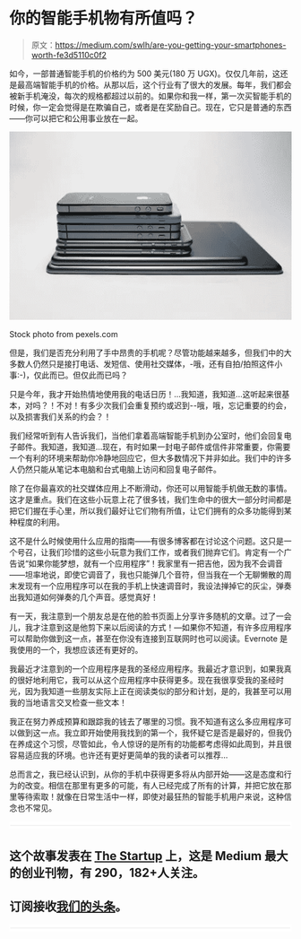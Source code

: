 # 你的智能手机物有所值吗？

> 原文：<https://medium.com/swlh/are-you-getting-your-smartphones-worth-fe3d5110c0f2>

如今，一部普通智能手机的价格约为 500 美元(180 万 UGX)。仅仅几年前，这还是最高端智能手机的价格。从那以后，这个行业有了很大的发展。每年，我们都会被新手机淹没，每次的规格都超过以前的。如果你和我一样，第一次买智能手机的时候，你一定会觉得是在欺骗自己，或者是在奖励自己。现在，它只是普通的东西——你可以把它和公用事业放在一起。

![](img/b7522464d387d02c14a749b410116a43.png)

Stock photo from pexels.com

但是，我们是否充分利用了手中昂贵的手机呢？尽管功能越来越多，但我们中的大多数人仍然只是接打电话、发短信、使用社交媒体，-哦，还有自拍/拍照这件小事:-)，仅此而已。但仅此而已吗？

只是今年，我才开始热情地使用我的电话日历！...我知道，我知道...这听起来很基本，对吗？！不对！有多少次我们会重复预约或迟到--哦，哦，忘记重要的约会，以及损害我们关系的约会？！

我们经常听到有人告诉我们，当他们拿着高端智能手机到办公室时，他们会回复电子邮件。我知道，我知道…现在，有时如果一封电子邮件或信件非常重要，你需要一个有利的环境来帮助你冷静地回应它，但大多数情况下并非如此。我们中的许多人仍然只能从笔记本电脑和台式电脑上访问和回复电子邮件。

除了在你最喜欢的社交媒体应用上不断滑动，你还可以用智能手机做无数的事情。这才是重点。我们在这些小玩意上花了很多钱，我们生命中的很大一部分时间都是把它们握在手心里，所以我们最好让它们物有所值，让它们拥有的众多功能得到某种程度的利用。

这不是什么时候使用什么应用的指南——有很多博客都在讨论这个问题。这只是一个号召，让我们珍惜的这些小玩意为我们工作，或者我们抛弃它们。肯定有一个广告说“如果你能梦想，就有一个应用程序”！我家里有一把吉他，因为我不会调音——坦率地说，即使它调音了，我也只能弹几个音符，但当我在一个无聊懒散的周末发现有一个应用程序可以在我的手机上快速调音时，我设法掸掉它的灰尘，弹奏出我知道如何弹奏的几个声音。感觉真好！

有一天，我注意到一个朋友总是在他的脸书页面上分享许多随机的文章。过了一会儿，我才注意到这是他剪下来以后阅读的方式！—如果你不知道，有许多应用程序可以帮助你做到这一点，甚至在你没有连接到互联网时也可以阅读。Evernote 是我使用的一个，我想应该还有更好的。

我最近才注意到的一个应用程序是我的圣经应用程序。我最近才意识到，如果我真的很好地利用它，我可以从这个应用程序中获得更多。现在我很享受我的圣经时光，因为我知道一些朋友实际上正在阅读类似的部分和计划，是的，我甚至可以用我的当地语言交叉检查一些文本！

我正在努力养成预算和跟踪我的钱去了哪里的习惯。我不知道有这么多应用程序可以做到这一点。我立即开始使用我找到的第一个，我怀疑它是否是最好的，但我仍在养成这个习惯，尽管如此，令人惊讶的是所有的功能都考虑得如此周到，并且很容易适应我的环境。也许还有更好更简单的我的读者可以推荐…

总而言之，我已经认识到，从你的手机中获得更多将从内部开始——这是态度和行为的改变。相信在那里有更多的可能，有人已经完成了所有的计算，并把它放在那里等待索取！就像在日常生活中一样，即使对最狂热的智能手机用户来说，这种信念也不常见。

![](img/731acf26f5d44fdc58d99a6388fe935d.png)

## 这个故事发表在 [The Startup](https://medium.com/swlh) 上，这是 Medium 最大的创业刊物，有 290，182+人关注。

## 订阅接收[我们的头条](http://growthsupply.com/the-startup-newsletter/)。

![](img/731acf26f5d44fdc58d99a6388fe935d.png)